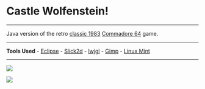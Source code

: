 **Castle Wolfenstein!**
===================
----------


Java version of the retro [classic 1983](https://en.wikipedia.org/wiki/Castle_Wolfenstein) [Commadore 64](https://en.wikipedia.org/wiki/Commodore_64) game.

----------
 <i class="icon-upload"></i> **Tools Used**
	 - [Eclipse](http://eclipse.org/) 
	 - [Slick2d](http://slick.ninjacave.com/)
	 - [lwjgl](http://www.lwjgl.org/)
	 - [Gimp](http://www.gimp.org)
	 - [Linux Mint](http://www.linuxmint.com)
	 

----------


![](https://images.duckduckgo.com/iu/?u=http%3A%2F%2Fe-biznes.pl%2F3%2Fwp-content%2Fuploads%2F2011%2F04%2Fc64_3-490x302.png&f=1)

![](https://images.duckduckgo.com/iu/?u=http%3A%2F%2Ffarm4.staticflickr.com%2F3074%2F3016344784_12810f584a_z.jpg%3Fzz%3D1&f=1)
